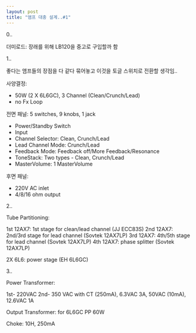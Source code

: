 ```yaml
---
layout: post
title: "앰프 대충 설계..#1"
---
```


0..

더미로드: 장래를 위해 LB120을 중고로 구입할까 함

1.. 

좋다는 앰프들의 장점을 다 같다 묶어놓고 이것을 토글 스위치로 전환할 생각임..

사양결정: 
- 50W (2 X 6L6GC), 3 Channel (Clean/Crunch/Lead)
- no Fx Loop

전면 패널: 5 switches, 9 knobs, 1 jack

- Power/Standby Switch
- Input
- Channel Selector: Clean, Crunch/Lead
- Lead Channel Mode: Crunch/Lead
- Feedback Mode: Feedback off/More Feedback/Resonance
- ToneStack: Two types - Clean, Crunch/Lead
- MasterVolume: 1 MasterVolume

후면 패널:

- 220V AC inlet
- 4/8/16 ohm output

2..

Tube Partitioning:

1st 12AX7: 1st stage for clean/lead channel (JJ ECC83S)
2nd 12AX7: 2nd/3rd stage for lead channel (Sovtek 12AX7LP)
3rd 12AX7: 4th/5th stage for lead channel (Sovtek 12AX7LP)
4th 12AX7: phase splitter (Sovtek 12AX7LP)

2X 6L6: power stage (EH 6L6GC)

3..

Power Transformer:

1st- 220VAC
2nd- 350 VAC with CT (250mA), 6.3VAC 3A, 50VAC (10mA), 12.6VAC 1A

Output Transformer: for 6L6GC PP 60W

Choke: 10H, 250mA




